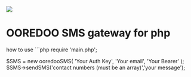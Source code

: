 <img src="https://www.ooredoo.com/wp-content/uploads/2015/12/ooredoo_logo_.png"/>
<h1>OOREDOO SMS gateway for php</h1>
how to use 
```php
require 'main.php';

$SMS = new ooredooSMS(
    'Your Auth Key',
    'Your email',
    'Your Bearer'
);
$SMS->sendSMS('contact numbers (must be an array)','your message');
```
